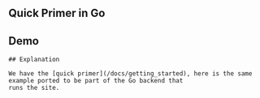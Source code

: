 ## Quick Primer in Go

## Demo

<div id="replaceMe" data-init="@get('/examples/quick_primer_go/data/replace')">

    ## Explanation

    We have the [quick primer](/docs/getting_started), here is the same example ported to be part of the Go backend that
    runs the site.